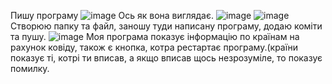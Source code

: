 Пишу програму 
![image](https://user-images.githubusercontent.com/75033218/123155613-00845e80-d471-11eb-9a22-cb175aabb2ee.png)
Ось як вона виглядає.
![image](https://user-images.githubusercontent.com/75033218/123155656-0aa65d00-d471-11eb-963f-782c5a769c48.png)
![image](https://user-images.githubusercontent.com/75033218/123155703-18f47900-d471-11eb-9290-48ed627e94c1.png)
Створюю папку та файл, заношу туди написану програму, додаю коміти та пушу.
![image](https://user-images.githubusercontent.com/75033218/123155721-214cb400-d471-11eb-8fb5-62ebb76ef270.png)
Моя програма показує інформацію по країнам на рахунок ковіду, також є кнопка, котра рестартає програму.(країни показує ті, котрі ти вписав, а якщо вписав щось незрозуміле, то показує помилку.



